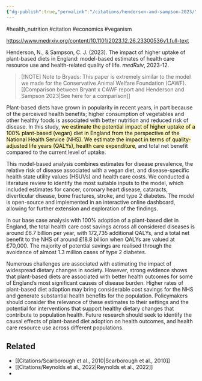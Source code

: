 ```yaml
---
{"dg-publish":true,"permalink":"/citations/henderson-and-sampson-2023/","created":"2025-10-23T17:42:46.942+01:00","updated":"2025-10-23T18:06:08.964+01:00"}
---
```


#health_nutrition  #citation #economics #veganism 

https://www.medrxiv.org/content/10.1101/2023.12.26.23300536v1.full-text

Henderson, N., & Sampson, C. J. (2023). The impact of higher uptake of plant-based diets in England: model-based estimates of health care resource use and health-related quality of life. _medRxiv_, 2023-12.

> [!NOTE] Note to Bryads:
> This paper is extremely similar to the model we made for the Conservative Animal Welfare Foundation (CAWF). [[Comparison between Bryant x CAWF report and Henderson and Sampson 2023\|See here for a comparison]]

Plant-based diets have grown in popularity in recent years, in part because of the perceived health benefits; higher consumption of vegetables and other healthy foods is associated with better nutrition and reduced risk of disease. In this study, <mark style="background: #FFF3A3A6;">we estimate the potential impact of higher uptake of a 100% plant-based (vegan) diet in England from the perspective of the National Health Service (NHS). We estimate the impact in terms of quality-adjusted life years (QALYs), health care expenditure</mark>, and total net benefit compared to the current level of uptake.

This model-based analysis combines estimates for disease prevalence, the relative risk of disease associated with a vegan diet, and disease-specific health state utility values (HSUVs) and health care costs. We conducted a literature review to identify the most suitable inputs to the model, which included estimates for cancer, coronary heart disease, cataracts, diverticular disease, bone fractures, stroke, and type 2 diabetes. The model is open-source and implemented in an interactive online dashboard, allowing for further extension and exploration of the findings.

In our base case analysis with 100% adoption of a plant-based diet in England, the total health care cost savings across all considered diseases is around £6.7 billion per year, with 172,735 additional QALYs, and a total net benefit to the NHS of around £18.8 billion when QALYs are valued at £70,000. The majority of potential savings are realised through the avoidance of almost 1.3 million cases of type 2 diabetes.

Numerous challenges are associated with estimating the impact of widespread dietary changes in society. However, strong evidence shows that plant-based diets are associated with better health outcomes for some of England’s most significant causes of disease burden. Higher rates of plant-based diet adoption may bring considerable cost savings for the NHS and generate substantial health benefits for the population. Policymakers should consider the relevance of these estimates to their settings and the potential for interventions that support healthy dietary changes that contribute to population health. Future research should seek to identify the causal effects of plant-based diet adoption on health outcomes, and health care resource use across different populations.

## Related
- [[Citations/Scarborough et al., 2010\|Scarborough et al., 2010]]
- [[Citations/Reynolds et al., 2022\|Reynolds et al., 2022]]
- 